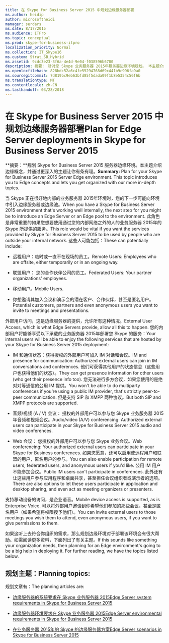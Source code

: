 ```yaml
---
title: 在 Skype for Business Server 2015 中规划边缘服务器部署
ms.author: heidip
author: microsoftheidi
manager: serdars
ms.date: 8/17/2015
ms.audience: ITPro
ms.topic: conceptual
ms.prod: skype-for-business-itpro
localization_priority: Normal
ms.collection: IT_Skype16
ms.custom: Strat_SB_Hybrid
ms.assetid: 9cdc3e23-3f6a-4e4d-9e04-f038596b6700
description: 摘要： 针对您 Skype 业务服务器 2015年服务器边缘环境规划。 本主题介绍边缘的概念，并允许您与我们更深入的主题变得有组织。
ms.openlocfilehash: 828bdc52a6c4fe55294768d69c441b9c996fa9a0
ms.sourcegitcommit: 7d819bc9eb63bfd85f5dada09f1b8e5354c56f6b
ms.translationtype: MT
ms.contentlocale: zh-CN
ms.lasthandoff: 03/28/2018
---
```

# <a name="plan-for-edge-server-deployments-in-skype-for-business-server-2015"></a><span data-ttu-id="4cd71-104">在 Skype for Business Server 2015 中规划边缘服务器部署</span><span class="sxs-lookup"><span data-stu-id="4cd71-104">Plan for Edge Server deployments in Skype for Business Server 2015</span></span>
 
<span data-ttu-id="4cd71-p102">**摘要：**规划 Skype for Business Server 2015 服务器边缘环境。本主题介绍边缘概念，并通过更深入的主题让你有条有理。</span><span class="sxs-lookup"><span data-stu-id="4cd71-p102">**Summary:** Plan for your Skype for Business Server 2015 Server Edge environment. This topic introduces you to Edge concepts and lets you get organized with our more in-depth topics.</span></span>
  
<span data-ttu-id="4cd71-107">当 Skype 正在很好地内部的业务服务器 2015年环境时，您的下一步可能向环境中引入边缘服务器或边缘池。</span><span class="sxs-lookup"><span data-stu-id="4cd71-107">When you have a Skype for Business Server 2015 environment that's working well internally, the next step for you might be to introduce an Edge Server or an Edge pool to the environment.</span></span> <span data-ttu-id="4cd71-108">此角色是非常重要的如果您想要使用通过您的内部网络之外的人的业务服务器 2015年的 Skype 所提供的服务。</span><span class="sxs-lookup"><span data-stu-id="4cd71-108">This role would be vital if you want the services provided by Skype for Business Server 2015 to be used by people who are outside your internal network.</span></span> <span data-ttu-id="4cd71-109">这些人可能包括：</span><span class="sxs-lookup"><span data-stu-id="4cd71-109">These can potentially include:</span></span>
  
- <span data-ttu-id="4cd71-110">远程用户：临时或一直不在现场的员工。</span><span class="sxs-lookup"><span data-stu-id="4cd71-110">Remote Users: Employees who are offsite, either temporarily or in an ongoing way.</span></span>
    
- <span data-ttu-id="4cd71-111">联盟用户： 您的合作伙伴公司的员工。</span><span class="sxs-lookup"><span data-stu-id="4cd71-111">Federated Users: Your partner organizations' employees.</span></span>
    
- <span data-ttu-id="4cd71-112">移动用户。</span><span class="sxs-lookup"><span data-stu-id="4cd71-112">Mobile Users.</span></span>
    
- <span data-ttu-id="4cd71-113">你想邀请其加入会议和演示会的潜在客户、合作伙伴，甚至是匿名用户。</span><span class="sxs-lookup"><span data-stu-id="4cd71-113">Potential customers, partners and even anonymous users you want to invite to meetings and presentations.</span></span>
    
<span data-ttu-id="4cd71-114">外部用户访问，这是边缘服务器的提供，允许所有这种情况。</span><span class="sxs-lookup"><span data-stu-id="4cd71-114">External User Access, which is what Edge Servers provide, allow all this to happen.</span></span> <span data-ttu-id="4cd71-115">您的内部用户将能够享受以下承载的业务服务器 2015年部署您 Skype 的服务：</span><span class="sxs-lookup"><span data-stu-id="4cd71-115">Your internal users will be able to enjoy the following services that are hosted by your Skype for Business Server 2015 deployment:</span></span>
  
- <span data-ttu-id="4cd71-116">IM 和通信状态：获得授权的外部用户可加入 IM 对话和会议。</span><span class="sxs-lookup"><span data-stu-id="4cd71-116">IM and presence for communication: Authorized external users can join in IM conversations and conferences.</span></span> <span data-ttu-id="4cd71-117">他们可获得其他用户的状态信息（这些用户也获得他们的状态）。</span><span class="sxs-lookup"><span data-stu-id="4cd71-117">They can get presence information for other users (who get their presence info too).</span></span> <span data-ttu-id="4cd71-118">您无法进行多方会议，如果您使用的是绝对对等通信的公用 IM 提供。</span><span class="sxs-lookup"><span data-stu-id="4cd71-118">You won't be able to do multiparty conferences if you're using a public IM provider, that's strictly peer-to-peer communication.</span></span> <span data-ttu-id="4cd71-119">但是支持 SIP 和 XMPP 两种协议。</span><span class="sxs-lookup"><span data-stu-id="4cd71-119">But both SIP and XMPP protocols are supported.</span></span>
    
- <span data-ttu-id="4cd71-120">音频/视频 (A / V) 会议： 授权的外部用户可以参与您 Skype 业务服务器 2015年音频和视频会议。</span><span class="sxs-lookup"><span data-stu-id="4cd71-120">Audio/video (A/V) conferencing: Authorized external users can participate in your Skype for Business Server 2015 audio and video conferences.</span></span>
    
- <span data-ttu-id="4cd71-121">Web 会议： 您授权的外部用户可以参与您 Skype 业务会议。</span><span class="sxs-lookup"><span data-stu-id="4cd71-121">Web conferencing: Your authorized external users can participate in your Skype for Business conferences.</span></span> <span data-ttu-id="4cd71-122">如果您愿意，还可以启用使远程用户和联盟的用户，匿名用户的参与。</span><span class="sxs-lookup"><span data-stu-id="4cd71-122">You can also enable participation for remote users, federated users, and anonymous users if you'd like.</span></span> <span data-ttu-id="4cd71-123">公用 IM 用户不能参加会议。</span><span class="sxs-lookup"><span data-stu-id="4cd71-123">Public IM users can't participate in conferences.</span></span> <span data-ttu-id="4cd71-124">此外还有让这些用户参与应用程序和桌面共享，甚至担任会议组织者或演示者的选项。</span><span class="sxs-lookup"><span data-stu-id="4cd71-124">There are also options to let these users participate in application and desktop sharing, and even act as meeting organizers or presenters.</span></span>
    
<span data-ttu-id="4cd71-125">支持移动设备的访问，是企业语音。</span><span class="sxs-lookup"><span data-stu-id="4cd71-125">Mobile device access is supported, as is Enterprise Voice.</span></span> <span data-ttu-id="4cd71-126">可以将外部用户邀请到你希望他们参加的那些会议，甚至是匿名用户（如果希望将权限授予他们）。</span><span class="sxs-lookup"><span data-stu-id="4cd71-126">You can invite external users to those meetings you wish them to attend, even anonymous users, if you want to give permissions to them.</span></span>
  
<span data-ttu-id="4cd71-p108">如果这听上去符合你组织的需求，那么规划边缘环境对于部署该环境会有很大帮助。如需阅读更多资料，下面列出了有关主题。</span><span class="sxs-lookup"><span data-stu-id="4cd71-p108">If this sounds like something your organization needs, then planning for an Edge environment's going to be a big help in deploying it. For further reading, we have the topics listed below.</span></span>
  
## <a name="planning-topics"></a><span data-ttu-id="4cd71-129">规划主题：</span><span class="sxs-lookup"><span data-stu-id="4cd71-129">Planning topics:</span></span>

<span data-ttu-id="4cd71-130">规划文章有：</span><span class="sxs-lookup"><span data-stu-id="4cd71-130">The planning articles are:</span></span>
  
- [<span data-ttu-id="4cd71-131">边缘服务器的系统要求在 Skype 业务服务器 2015</span><span class="sxs-lookup"><span data-stu-id="4cd71-131">Edge Server system requirements in Skype for Business Server 2015</span></span>](system-requirements.md)
    
- [<span data-ttu-id="4cd71-132">边缘服务器环境要求在 Skype 业务服务器 2015</span><span class="sxs-lookup"><span data-stu-id="4cd71-132">Edge Server environmental requirements in Skype for Business Server 2015</span></span>](edge-environmental-requirements.md)
    
- [<span data-ttu-id="4cd71-133">在业务服务器 2015年的 Skype 的边缘服务器方案</span><span class="sxs-lookup"><span data-stu-id="4cd71-133">Edge Server scenarios in Skype for Business Server 2015</span></span>](scenarios.md)
    


